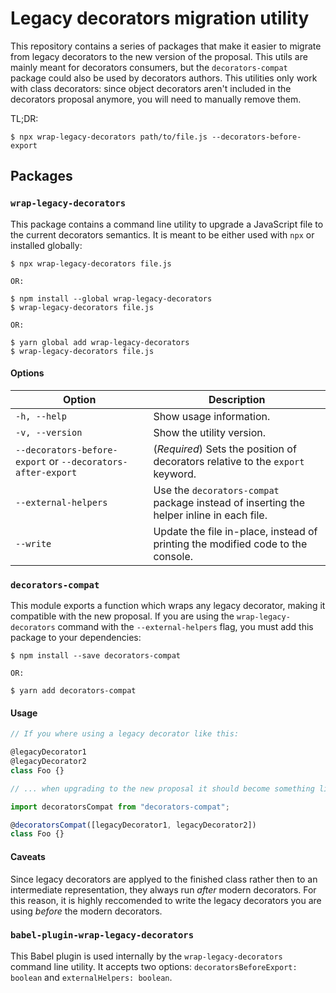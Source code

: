 # Legacy decorators migration utility

This repository contains a series of packages that make it easier to migrate
from legacy decorators to the new version of the proposal. This utils are
mainly meant for decorators consumers, but the `decorators-compat` package could
also be used by decorators authors.
This utilities only work with class decorators: since object decorators aren't
included in the decorators proposal anymore, you will need to manually remove
them.

TL;DR:

```
$ npx wrap-legacy-decorators path/to/file.js --decorators-before-export
```

## Packages

### `wrap-legacy-decorators`

This package contains a command line utility to upgrade a JavaScript file to the
current decorators semantics. It is meant to be either used with `npx` or
installed globally:

```
$ npx wrap-legacy-decorators file.js

OR:

$ npm install --global wrap-legacy-decorators
$ wrap-legacy-decorators file.js

OR:

$ yarn global add wrap-legacy-decorators
$ wrap-legacy-decorators file.js
```

#### Options

| **Option**           | **Description**           |
|----------------------|---------------------------|
| `-h, --help`         | Show usage information.   |
| `-v, --version`      | Show the utility version. |
| `--decorators-before-export` or `--decorators-after-export` | (*Required*) Sets the position of decorators relative to the `export` keyword. |
| `--external-helpers` | Use the `decorators-compat` package instead of inserting the helper inline in each file. |
| `--write`            | Update the file in-place, instead of printing the modified code to the console. | 

### `decorators-compat`

This module exports a function which wraps any legacy decorator, making it compatible with the new proposal. If you are using the `wrap-legacy-decorators` command with the `--external-helpers` flag, you must add this package to your dependencies:

```
$ npm install --save decorators-compat

OR:

$ yarn add decorators-compat
```

#### Usage

```js
// If you where using a legacy decorator like this:

@legacyDecorator1
@legacyDecorator2
class Foo {}

// ... when upgrading to the new proposal it should become something like this:

import decoratorsCompat from "decorators-compat";

@decoratorsCompat([legacyDecorator1, legacyDecorator2])
class Foo {}
```

#### Caveats

Since legacy decorators are applyed to the finished class rather then to an intermediate representation, they always run *after* modern decorators. For this reason, it is highly reccomended to write the legacy decorators you are using *before* the modern decorators.

### `babel-plugin-wrap-legacy-decorators`

This Babel plugin is used internally by the `wrap-legacy-decorators` command line utility. It accepts two options: `decoratorsBeforeExport: boolean` and `externalHelpers: boolean`.

